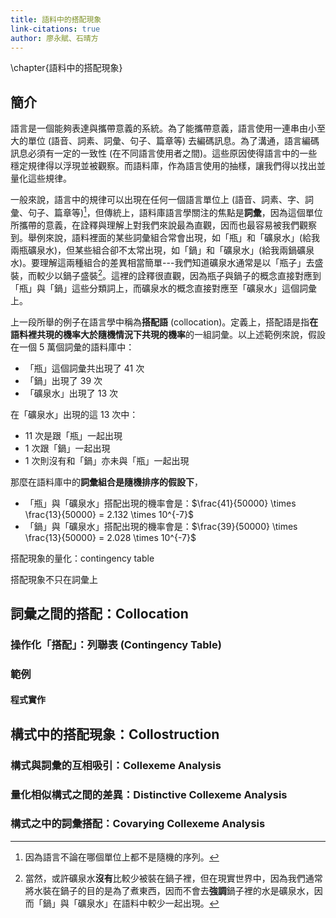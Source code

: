 ```yaml
---
title: 語料中的搭配現象
link-citations: true
author: 廖永賦、石晴方
---
```



\chapter{語料中的搭配現象}


簡介
--------------------

語言是一個能夠表達與攜帶意義的系統。為了能攜帶意義，語言使用一連串由小至大的單位 (語音、詞素、詞彙、句子、篇章等) 去編碼訊息。為了溝通，語言編碼訊息必須有一定的一致性  (在不同語言使用者之間)。這些原因使得語言中的一些穩定規律得以浮現並被觀察。而語料庫，作為語言使用的抽樣，讓我們得以找出並量化這些規律。

一般來說，語言中的規律可以出現在任何一個語言單位上 (語音、詞素、字、詞彙、句子、篇章等)[^1]，但傳統上，語料庫語言學關注的焦點是**詞彙**，因為這個單位所攜帶的意義，在詮釋與理解上對我們來說最為直觀，因而也最容易被我們觀察到。舉例來說，語料裡面的某些詞彙組合常會出現，如「瓶」和「礦泉水」(給我兩瓶礦泉水)，但某些組合卻不太常出現，如「鍋」和「礦泉水」(給我兩鍋礦泉水)。要理解這兩種組合的差異相當簡單---我們知道礦泉水通常是以「瓶子」去盛裝，而較少以鍋子盛裝[^2]。這裡的詮釋很直觀，因為瓶子與鍋子的概念直接對應到「瓶」與「鍋」這些分類詞上，而礦泉水的概念直接對應至「礦泉水」這個詞彙上。

上一段所舉的例子在語言學中稱為**搭配語** (collocation)。定義上，搭配語是指**在語料裡共現的機率大於隨機情況下共現的機率**的一組詞彙。以上述範例來說，假設在一個 5 萬個詞彙的語料庫中：

- 「瓶」這個詞彙共出現了 41 次
- 「鍋」出現了 39 次
- 「礦泉水」出現了 13 次

在「礦泉水」出現的這 13 次中：

- 11 次是跟「瓶」一起出現
- 1 次跟「鍋」一起出現
- 1 次則沒有和「鍋」亦未與「瓶」一起出現

那麼在語料庫中的**詞彙組合是隨機排序的假設下**，

- 「瓶」與「礦泉水」搭配出現的機率會是：$\frac{41}{50000} \times \frac{13}{50000} = 2.132 \times 10^{-7}$
- 「鍋」與「礦泉水」搭配出現的機率會是：$\frac{39}{50000} \times \frac{13}{50000} = 2.028 \times 10^{-7}$

[^1]: 因為語言不論在哪個單位上都不是隨機的序列。
[^2]: 當然，或許礦泉水**沒有**比較少被裝在鍋子裡，但在現實世界中，因為我們通常將水裝在鍋子的目的是為了煮東西，因而不會去**強調**鍋子裡的水是礦泉水，因而「鍋」與「礦泉水」在語料中較少一起出現。


搭配現象的量化：contingency table

搭配現象不只在詞彙上




詞彙之間的搭配：Collocation
--------------------

### 操作化「搭配」：列聯表 (Contingency Table)

### 範例

#### 程式實作


構式中的搭配現象：Collostruction
--------------------

### 構式與詞彙的互相吸引：Collexeme Analysis

### 量化相似構式之間的差異：Distinctive Collexeme Analysis

### 構式之中的詞彙搭配：Covarying Collexeme Analysis